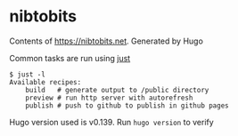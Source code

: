 # nibtobits

Contents of <https://nibtobits.net>. Generated by Hugo

Common tasks are run using [just](https://github.com/casey/just)

```
$ just -l
Available recipes:
    build   # generate output to /public directory
    preview # run http server with autorefresh
    publish # push to github to publish in github pages
```

Hugo version used is v0.139. Run `hugo version` to verify